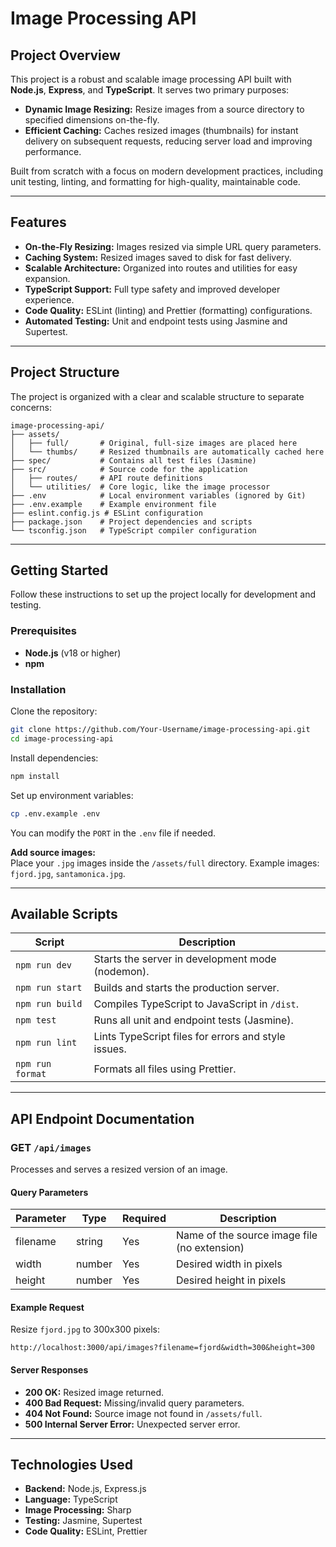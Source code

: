 # Image Processing API

## Project Overview

This project is a robust and scalable image processing API built with **Node.js**, **Express**, and **TypeScript**. It serves two primary purposes:

- **Dynamic Image Resizing:** Resize images from a source directory to specified dimensions on-the-fly.
- **Efficient Caching:** Caches resized images (thumbnails) for instant delivery on subsequent requests, reducing server load and improving performance.

Built from scratch with a focus on modern development practices, including unit testing, linting, and formatting for high-quality, maintainable code.

---

## Features

- **On-the-Fly Resizing:** Images resized via simple URL query parameters.
- **Caching System:** Resized images saved to disk for fast delivery.
- **Scalable Architecture:** Organized into routes and utilities for easy expansion.
- **TypeScript Support:** Full type safety and improved developer experience.
- **Code Quality:** ESLint (linting) and Prettier (formatting) configurations.
- **Automated Testing:** Unit and endpoint tests using Jasmine and Supertest.

---

## Project Structure

The project is organized with a clear and scalable structure to separate concerns:

```
image-processing-api/
├── assets/
│   ├── full/       # Original, full-size images are placed here
│   └── thumbs/     # Resized thumbnails are automatically cached here
├── spec/           # Contains all test files (Jasmine)
├── src/            # Source code for the application
│   ├── routes/     # API route definitions
│   └── utilities/  # Core logic, like the image processor
├── .env            # Local environment variables (ignored by Git)
├── .env.example    # Example environment file
├── eslint.config.js # ESLint configuration
├── package.json    # Project dependencies and scripts
└── tsconfig.json   # TypeScript compiler configuration
```

---

## Getting Started

Follow these instructions to set up the project locally for development and testing.

### Prerequisites

- **Node.js** (v18 or higher)
- **npm**

### Installation

Clone the repository:

```bash
git clone https://github.com/Your-Username/image-processing-api.git
cd image-processing-api
```

Install dependencies:

```bash
npm install
```

Set up environment variables:

```bash
cp .env.example .env
```

You can modify the `PORT` in the `.env` file if needed.

**Add source images:**  
Place your `.jpg` images inside the `/assets/full` directory. Example images: `fjord.jpg`, `santamonica.jpg`.

---

## Available Scripts

| Script           | Description                                         |
| ---------------- | --------------------------------------------------- |
| `npm run dev`    | Starts the server in development mode (nodemon).    |
| `npm run start`  | Builds and starts the production server.            |
| `npm run build`  | Compiles TypeScript to JavaScript in `/dist`.       |
| `npm test`       | Runs all unit and endpoint tests (Jasmine).         |
| `npm run lint`   | Lints TypeScript files for errors and style issues. |
| `npm run format` | Formats all files using Prettier.                   |

---

## API Endpoint Documentation

### GET `/api/images`

Processes and serves a resized version of an image.

#### Query Parameters

| Parameter | Type   | Required | Description                                  |
| --------- | ------ | -------- | -------------------------------------------- |
| filename  | string | Yes      | Name of the source image file (no extension) |
| width     | number | Yes      | Desired width in pixels                      |
| height    | number | Yes      | Desired height in pixels                     |

#### Example Request

Resize `fjord.jpg` to 300x300 pixels:

```
http://localhost:3000/api/images?filename=fjord&width=300&height=300
```

#### Server Responses

- **200 OK:** Resized image returned.
- **400 Bad Request:** Missing/invalid query parameters.
- **404 Not Found:** Source image not found in `/assets/full`.
- **500 Internal Server Error:** Unexpected server error.

---

## Technologies Used

- **Backend:** Node.js, Express.js
- **Language:** TypeScript
- **Image Processing:** Sharp
- **Testing:** Jasmine, Supertest
- **Code Quality:** ESLint, Prettier
